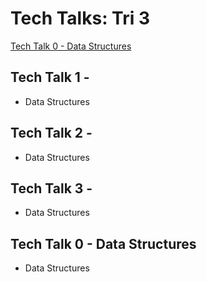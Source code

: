 # Tech Talks: Tri 3 #

[Tech Talk 0 - Data Structures](#Tech_Talk_0_-_Data_Structures)
<a name="Tech Talk 0 - Data Structures"></a>    

## Tech Talk 1 -  ##

* Data Structures 

## Tech Talk 2 -  ##

* Data Structures 

## Tech Talk 3 - ##

* Data Structures 

## Tech Talk 0 - Data Structures ##

* Data Structures 



